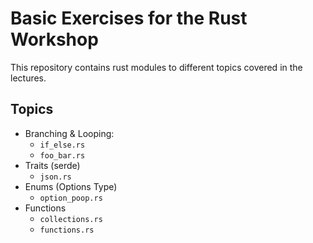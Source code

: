 # Basic Exercises for the Rust Workshop

This repository contains rust modules to different topics covered in the lectures.

## Topics

- Branching & Looping:
  - `if_else.rs`
  - `foo_bar.rs`
- Traits (serde)
  - `json.rs`
- Enums (Options Type)
  - `option_poop.rs`
- Functions
  - `collections.rs`
  - `functions.rs`